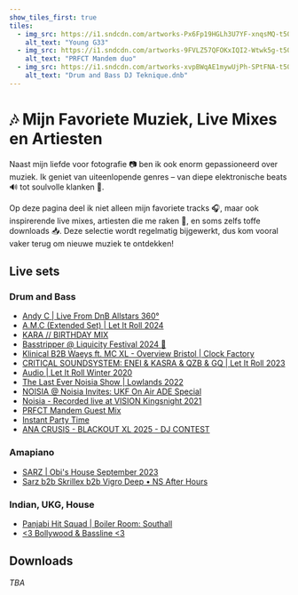 ```yaml
---
show_tiles_first: true
tiles:
  - img_src: https://i1.sndcdn.com/artworks-Px6Fp19HGLh3U7YF-xnqsMQ-t500x500.jpg
    alt_text: "Young G33"
  - img_src: https://i1.sndcdn.com/artworks-9FVLZ57QFOKxIQI2-Wtwk5g-t500x500.jpg
    alt_text: "PRFCT Mandem duo"
  - img_src: https://i1.sndcdn.com/artworks-xvpBWqAE1mywUjPh-SPtFNA-t500x500.jpg
    alt_text: "Drum and Bass DJ Teknique.dnb"
---
```


# 🎶 Mijn Favoriete Muziek, Live Mixes en Artiesten

Naast mijn liefde voor fotografie 📷 ben ik ook enorm gepassioneerd over muziek. Ik geniet van uiteenlopende genres – van diepe elektronische beats 🔊 tot soulvolle klanken 🎷.

Op deze pagina deel ik niet alleen mijn favoriete tracks 🎧, maar ook inspirerende live mixes, artiesten die me raken 💫, en soms zelfs toffe downloads 📥. Deze selectie wordt regelmatig bijgewerkt, dus kom vooral vaker terug om nieuwe muziek te ontdekken!


## Live sets

###  Drum and Bass

- [Andy C | Live From DnB Allstars 360°](https://youtu.be/VISIvMP8kl4?si=SVuGVpfXbJtRRroI)
- [A.M.C (Extended Set) | Let It Roll 2024](https://youtu.be/7XvMAuniqVQ?si=WZKjeMErIZDBs561)
- [KARA // BIRTHDAY MIX](https://soundcloud.com/kara_dnb/kara-birthday-mixxy?si=7421be3626bd44459095cbcde541353b&utm_source=clipboard&utm_medium=text&utm_campaign=social_sharing)
- [Basstripper @ Liquicity Festival 2024 🧨](https://youtu.be/0E_xMkywboA?si=BDi6Ciy7_OMzglOe)
- [Klinical B2B Waeys ft. MC XL - Overview Bristol | Clock Factory](https://youtu.be/vJ6szXrLScc?si=tfY6jTmKB1EIn1tb)
- [CRITICAL SOUNDSYSTEM: ENEI & KASRA & QZB & GQ | Let It Roll 2023](https://youtu.be/C900hF4QuZs?si=kxgl6y3NYGzVWRM3)
- [Audio | Let It Roll Winter 2020](https://youtu.be/bhwzrBUQNnQ?si=HKB4tYFwTj3amVgh)
- [The Last Ever Noisia Show | Lowlands 2022](https://youtu.be/2GU5fLh9mbk?si=kgpdmoArJJV1HXZW)
- [NOISIA @ Noisia Invites: UKF On Air ADE Special](https://youtu.be/zrfkDoabDR0?si=P_WfPB6kFAHEiyza)
- [Noisia - Recorded live at VISION Kingsnight 2021](https://youtu.be/8eefLohMi3s?si=VfMCCuHqP5pPQCuU)
- [PRFCT Mandem Guest Mix](https://soundcloud.com/bassrush/prfct-mandem-guest-mix?in=dj-rohan-haarlem/sets/dnb-mix&si=ff42c69c8e1b456c98deea4ab30426b7&utm_source=clipboard&utm_medium=text&utm_campaign=social_sharing)
- [Instant Party Time](https://soundcloud.com/user-500987004/instant-party-time-1?si=5dd7a9d373734730a39aac14db05136d&utm_source=clipboard&utm_medium=text&utm_campaign=social_sharing)
- [ANA CRUSIS - BLACKOUT XL 2025 - DJ CONTEST](https://soundcloud.com/996633/blackout-dj-contest-v2-draft?in=dj-rohan-haarlem/sets/contest-dj&si=a6cc31502af94d20a615ac589c07e28e&utm_source=clipboard&utm_medium=text&utm_campaign=social_sharing)

### Amapiano

- [SARZ | Obi's House September 2023](https://youtu.be/DP1Hl8CTFQc?si=RzS7xBNCVOFFmmJy)
- [Sarz b2b Skrillex b2b Vigro Deep • NS After Hours](https://youtu.be/IkEPdDNnpKs?si=74M0PtxwtT4XXOq7)

### Indian, UKG, House

- [Panjabi Hit Squad | Boiler Room: Southall](https://youtu.be/EZ20Q3u0i_4?si=RZPSMD3sUtUTjIeq)
- [<3 Bollywood & Bassline <3](https://soundcloud.com/gggeethreethree/3-bollywood-bassline-3?si=0941eb8a0053409f981a3882a6c1a38f&utm_source=clipboard&utm_medium=text&utm_campaign=social_sharing)

## Downloads
 
 _TBA_